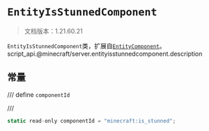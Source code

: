 # `EntityIsStunnedComponent`

> 文档版本：1.21.60.21

`EntityIsStunnedComponent`类，扩展自[`EntityComponent`](./entitycomponent.md)。script_api.@minecraft/server.entityisstunnedcomponent.description

## 常量

/// define
`componentId`


///

```js
static read-only componentId = "minecraft:is_stunned";
```

